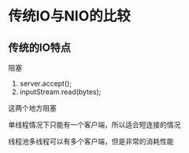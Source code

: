 # 传统IO与NIO的比较

## 传统的IO特点

阻塞

1. server.accept();
2. inputStream.read(bytes);

这两个地方阻塞

单线程情况下只能有一个客户端，所以适合短连接的情况

线程池多线程可以有多个客户端，但是非常的消耗性能



